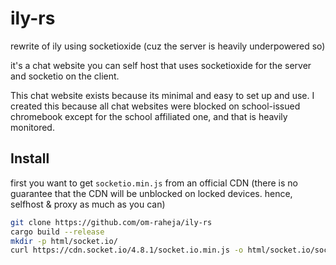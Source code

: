 # ily-rs
rewrite of ily using socketioxide (cuz the server is heavily underpowered so)

it's a chat website you can self host that uses socketioxide for the server and socketio on the client.

This chat website exists because its minimal and easy to set up and use. I created this because all chat websites were blocked on school-issued chromebook except for the school affiliated one, and that is heavily monitored.

## Install

first you want to get `socketio.min.js` from an official CDN (there is no guarantee that the CDN will be unblocked on locked devices. hence, selfhost & proxy as much as you can)

```bash
git clone https://github.com/om-raheja/ily-rs
cargo build --release
mkdir -p html/socket.io/
curl https://cdn.socket.io/4.8.1/socket.io.min.js -o html/socket.io/socketio.js

